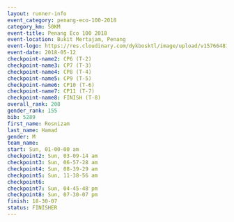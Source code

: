 ```yaml
--- 
layout: runner-info 
event_category: penang-eco-100-2018 
category_km: 50KM 
event-title: Penang Eco 100 2018 
event-location: Bukit Mertajam, Penang 
event-logo: https://res.cloudinary.com/dykbosktl/image/upload/v1576648106/Logo/Logo_lovxhg.jpg 
event-date: 2018-05-12 
checkpoint-name2: CP6 (T-2) 
checkpoint-name3: CP7 (T-3) 
checkpoint-name4: CP8 (T-4) 
checkpoint-name5: CP9 (T-5) 
checkpoint-name6: CP10 (T-6) 
checkpoint-name7: CP11 (T-7) 
checkpoint-name8: FINISH (T-8) 
overall_rank: 208
gender_rank: 155
bib: 5289
first_name: Rosnizam
last_name: Hamad
gender: M
team_name: 
start: Sun, 01-00-00 am
checkpoint2: Sun, 03-09-14 am
checkpoint3: Sun, 06-57-28 am
checkpoint4: Sun, 08-39-29 am
checkpoint5: Sun, 11-38-56 am
checkpoint6: 
checkpoint7: Sun, 04-45-48 pm
checkpoint8: Sun, 07-30-07 pm
finish: 18-30-07
status: FINISHER
--- 
```

